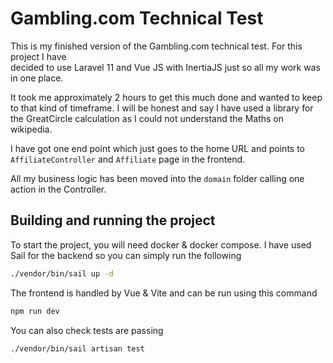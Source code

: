 # Gambling.com Technical Test

This is my finished version of the Gambling.com technical test. For this project I have  
decided to use Laravel 11 and Vue JS with InertiaJS just so all my work was in one place.

It took me approximately 2 hours to get this much done and wanted to keep to that kind of timeframe. I will be honest and say I have
used a library for the GreatCircle calculation as I could not understand the Maths on wikipedia.

I have got one end point which just goes to the home URL and points to `AffiliateController` and `Affiliate` page in the frontend.  

All my business logic has been moved into the `domain` folder calling one action in the Controller.

## Building and running the project

To start the project, you will need docker & docker compose. I have used Sail for the backend so you can simply run the following

```bash
./vendor/bin/sail up -d
```

The frontend is handled by Vue & Vite and can be run using this command

```bash
npm run dev
```

You can also check tests are passing

```bash
./vendor/bin/sail artisan test
```

